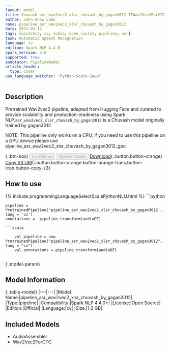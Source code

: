 ```yaml
---
layout: model
title: Chuvash asr_wav2vec2_xlsr_chuvash_by_gagan3012 TFWav2Vec2ForCTC from gagan3012
author: John Snow Labs
name: pipeline_asr_wav2vec2_xlsr_chuvash_by_gagan3012
date: 2023-03-12
tags: [wav2vec2, cv, audio, open_source, pipeline, asr]
task: Automatic Speech Recognition
language: cv
edition: Spark NLP 4.4.0
spark_version: 3.0
supported: true
annotator: PipelineModel
article_header:
  type: cover
use_language_switcher: "Python-Scala-Java"
---
```


## Description

Pretrained Wav2vec2  pipeline, adapted from Hugging Face and curated to provide scalability and production-readiness using Spark NLP.`asr_wav2vec2_xlsr_chuvash_by_gagan3012` is a Chuvash model originally trained by gagan3012.

NOTE: This pipeline only works on a CPU, if you need to use this pipeline on a GPU device please use pipeline_asr_wav2vec2_xlsr_chuvash_by_gagan3012_gpu

{:.btn-box}
<button class="button button-orange" disabled>Live Demo</button>
<button class="button button-orange" disabled>Open in Colab</button>
[Download](https://s3.amazonaws.com/auxdata.johnsnowlabs.com/public/models/pipeline_asr_wav2vec2_xlsr_chuvash_by_gagan3012_cv_4.4.0_3.0_1678650035234.zip){:.button.button-orange}
[Copy S3 URI](s3://auxdata.johnsnowlabs.com/public/models/pipeline_asr_wav2vec2_xlsr_chuvash_by_gagan3012_cv_4.4.0_3.0_1678650035234.zip){:.button.button-orange.button-orange-trans.button-icon.button-copy-s3}

## How to use



<div class="tabs-box" markdown="1">
{% include programmingLanguageSelectScalaPythonNLU.html %}
```python

    pipeline = PretrainedPipeline('pipeline_asr_wav2vec2_xlsr_chuvash_by_gagan3012', lang = 'cv')
    annotations =  pipeline.transform(audioDF)
    
```
```scala

    val pipeline = new PretrainedPipeline("pipeline_asr_wav2vec2_xlsr_chuvash_by_gagan3012", lang = "cv")
    val annotations = pipeline.transform(audioDF)
    
```
</div>

{:.model-param}
## Model Information

{:.table-model}
|---|---|
|Model Name:|pipeline_asr_wav2vec2_xlsr_chuvash_by_gagan3012|
|Type:|pipeline|
|Compatibility:|Spark NLP 4.4.0+|
|License:|Open Source|
|Edition:|Official|
|Language:|cv|
|Size:|1.2 GB|

## Included Models

- AudioAssembler
- Wav2Vec2ForCTC